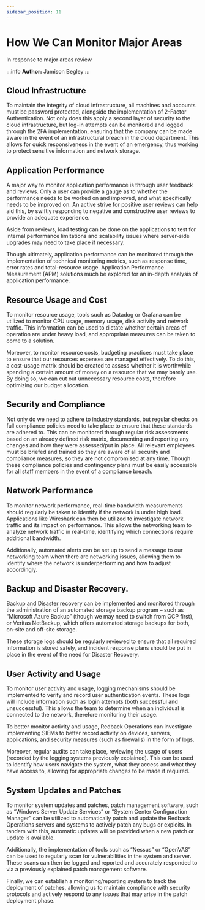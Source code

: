 ```yaml
---
sidebar_position: 11
---
```

# How We Can Monitor Major Areas
In response to major areas review

:::info
**Author:** Jamison Begley
:::

## Cloud Infrastructure

To maintain the integrity of cloud infrastructure, all machines and accounts must be password protected, alongside the implementation of 2-Factor Authentication. Not only does this apply a second layer of security to the cloud infrastructure, but log-in attempts can be monitored and logged through the 2FA implementation, ensuring that the company can be made aware in the event of an infrastructural breach in the cloud department. This allows for quick responsiveness in the event of an emergency, thus working to protect sensitive information and network storage.

## Application Performance

A major way to monitor application performance is through user feedback and reviews. Only a user can provide a gauge as to whether the performance needs to be worked on and improved, and what specifically needs to be improved on. An active strive for positive user reviews can help aid this, by swiftly responding to negative and constructive user reviews to provide an adequate experience.

Aside from reviews, load testing can be done on the applications to test for internal performance limitations and scalability issues where server-side upgrades may need to take place if necessary.

Though ultimately, application performance can be monitored through the implementation of technical monitoring metrics, such as response time, error rates and total-resource usage. Application Performance Measurement (APM) solutions much be explored for an in-depth analysis of application performance.

## Resource Usage and Cost

To monitor resource usage, tools such as Datadog or Grafana can be utilized to monitor CPU usage, memory usage, disk activity and network traffic. This information can be used to dictate whether certain areas of operation are under heavy load, and appropriate measures can be taken to come to a solution.

Moreover, to monitor resource costs, budgeting practices must take place to ensure that our resources expenses are managed effectively. To do this, a cost-usage matrix should be created to assess whether it is worthwhile spending a certain amount of money on a resource that we may barely use. By doing so, we can cut out unnecessary resource costs, therefore optimizing our budget allocation.

## Security and Compliance

Not only do we need to adhere to industry standards, but regular checks on full compliance policies need to take place to ensure that these standards are adhered to. This can be monitored through regular risk assessments based on an already defined risk matrix, documenting and reporting any changes and how they were assessed/put in place. All relevant employees must be briefed and trained so they are aware of all security and compliance measures, so they are not compromised at any time. Though these compliance policies and contingency plans must be easily accessible for all staff members in the event of a compliance breach.

## Network Performance

To monitor network performance, real-time bandwidth measurements should regularly be taken to identify if the network is under high load. Applications like Wireshark can then be utilized to investigate network traffic and its impact on performance. This allows the networking team to analyze network traffic in real-time, identifying which connections require additional bandwidth.

Additionally, automated alerts can be set up to send a message to our networking team when there are networking issues, allowing them to identify where the network is underperforming and how to adjust accordingly.


## Backup and Disaster Recovery.

Backup and Disaster recovery can be implemented and monitored through the administration of an automated storage backup program – such as “Microsoft Azure Backup” (though we may need to switch from GCP first), or Veritas NetBackup, which offers automated storage backups for both, on-site and off-site storage.

These storage logs should be regularly reviewed to ensure that all required information is stored safely, and incident response plans should be put in place in the event of the need for Disaster Recovery.

## User Activity and Usage

To monitor user activity and usage, logging mechanisms should be implemented to verify and record user authentication events. These logs will include information such as login attempts (both successful and unsuccessful). This allows the team to determine when an individual is connected to the network, therefore monitoring their usage.

To better monitor activity and usage, Redback Operations can investigate implementing SIEMs to better record activity on devices, servers, applications, and security measures (such as firewalls) in the form of logs.

Moreover, regular audits can take place, reviewing the usage of users (recorded by the logging systems previously explained). This can be used to identify how users navigate the system, what they access and what they have access to, allowing for appropriate changes to be made if required.



## System Updates and Patches

To monitor system updates and patches, patch management software, such as “Windows Server Update Services” or “System Center Configuration Manager” can be utilized to automatically patch and update the Redback Operations servers and systems to actively patch any bugs or exploits. In tandem with this, automatic updates will be provided when a new patch or update is available.

Additionally, the implementation of tools such as “Nessus” or “OpenVAS” can be used to regularly scan for vulnerabilities in the system and server. These scans can then be logged and reported and accurately responded to via a previously explained patch management software.

Finally, we can establish a monitoring/reporting system to track the deployment of patches, allowing us to maintain compliance with security protocols and actively respond to any issues that may arise in the patch deployment phase.

